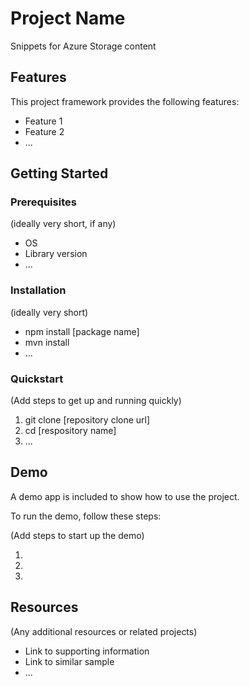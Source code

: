 # Project Name

Snippets for Azure Storage content

## Features

This project framework provides the following features:

* Feature 1
* Feature 2
* ...

## Getting Started

### Prerequisites

(ideally very short, if any)

- OS
- Library version
- ...

### Installation

(ideally very short)

- npm install [package name]
- mvn install
- ...

### Quickstart
(Add steps to get up and running quickly)

1. git clone [repository clone url]
2. cd [respository name]
3. ...


## Demo

A demo app is included to show how to use the project.

To run the demo, follow these steps:

(Add steps to start up the demo)

1.
2.
3.

## Resources

(Any additional resources or related projects)

- Link to supporting information
- Link to similar sample
- ...
